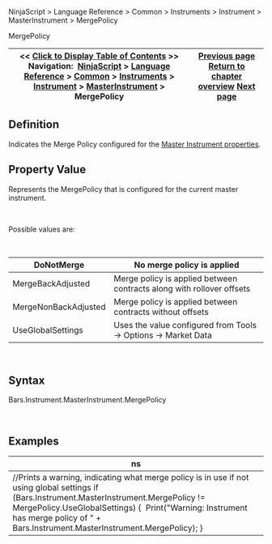 ﻿


NinjaScript \> Language Reference \> Common \> Instruments \> Instrument \> MasterInstrument \> MergePolicy






















MergePolicy







| \<\< [Click to Display Table of Contents](mergepolicy.md) \>\> **Navigation:**     [NinjaScript](ninjascript.md) \> [Language Reference](language_reference_wip.md) \> [Common](common.md) \> [Instruments](instruments_ninjascript.md) \> [Instrument](instrument.md) \> [MasterInstrument](masterinstrument.md) \> MergePolicy | [Previous page](instrumenttype.md) [Return to chapter overview](masterinstrument.md) [Next page](masterinstrument_name.md) |
| --- | --- |











## Definition


Indicates the Merge Policy configured for the [Master Instrument properties](editing_instruments.md).


## 


## Property Value


Represents the MergePolicy that is configured for the current master instrument.


 


Possible values are:


 




| DoNotMerge | No merge policy is applied |
| --- | --- |
| MergeBackAdjusted | Merge policy is applied between contracts along with rollover offsets |
| MergeNonBackAdjusted | Merge policy is applied between contracts without offsets |
| UseGlobalSettings | Uses the value configured from Tools \-\> Options \-\> Market Data |



 


## Syntax


Bars.Instrument.MasterInstrument.MergePolicy


 


## Examples




| ns |
| --- |
| //Prints a warning, indicating what merge policy is in use if not using global settings if (Bars.Instrument.MasterInstrument.MergePolicy !\= MergePolicy.UseGlobalSettings) {  Print("Warning: Instrument has merge policy of " \+ Bars.Instrument.MasterInstrument.MergePolicy); } |









